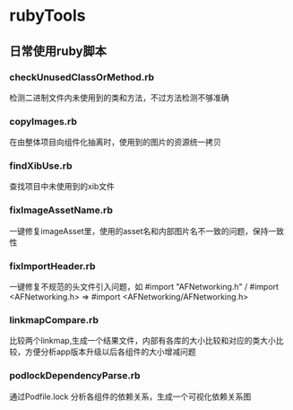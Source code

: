# rubyTools
## 日常使用ruby脚本

### checkUnusedClassOrMethod.rb
检测二进制文件内未使用到的类和方法，不过方法检测不够准确

### copyImages.rb 
在由整体项目向组件化抽离时，使用到的图片的资源统一拷贝

### findXibUse.rb
查找项目中未使用到的xib文件

### fixImageAssetName.rb
一键修复imageAsset里，使用的asset名和内部图片名不一致的问题，保持一致性

### fixImportHeader.rb
一键修复不规范的头文件引入问题，如 #import "AFNetworking.h" / #import <AFNetworking.h> => #import <AFNetworking/AFNetworking.h>

### linkmapCompare.rb
比较两个linkmap,生成一个结果文件，内部有各库的大小比较和对应的类大小比较，方便分析app版本升级以后各组件的大小增减问题

### podlockDependencyParse.rb
通过Podfile.lock 分析各组件的依赖关系，生成一个可视化依赖关系图
